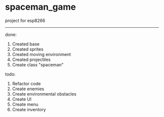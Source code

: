 # spaceman_game

project for esp8266

---

done:
1. Created base
2. Created sprites
3. Created moving environment
4. Created projectiles
5. Create class "spaceman"

todo:
1. Refactor code
2. Create enemies
3. Create environmental obstacles
4. Create UI
5. Create menu
6. Create inventory
